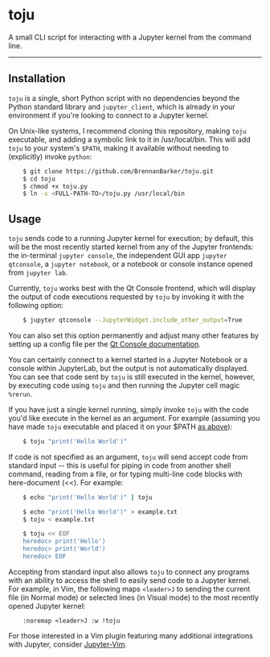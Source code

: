 # toju

A small CLI script for interacting with a Jupyter kernel from the command line.

---

## Installation

`toju` is a single, short Python script with no dependencies beyond the Python
standard library and `jupyter_client`, which is already in your environment if
you're looking to connect to a Jupyter kernel. 

<a id="make-executable"></a>On Unix-like systems, I recommend cloning this
repository, making `toju` executable, and adding a symbolic link to it in
/usr/local/bin. This will add `toju` to your system's `$PATH`, making it
available without needing to (explicitly) invoke `python`:

```bash
    $ git clone https://github.com/BrennanBarker/toju.git
    $ cd toju
    $ chmod +x toju.py
    $ ln -s <FULL-PATH-TO>/toju.py /usr/local/bin 
```

## Usage

`toju` sends code to a running Jupyter kernel for execution; by default, this
will be the most recently started kernel from any of the Jupyter frontends: the
in-terminal `jupyter console`, the independent GUI app `jupyter qtconsole`, a
`jupyter notebook`, or a notebook or console instance opened from `jupyter lab`.

Currently, `toju` works best with the Qt Console frontend, which will display the
output of code executions requested by `toju` by invoking it with the following
option:

```bash
    $ jupyter qtconsole --JupyterWidget.include_other_output=True
```

You can also set this option permanently and adjust many other features by
setting up a config file per the [Qt Console
documentation](qtconsole.readthedocs.com).

You can certainly connect to a kernel started in a Jupyter Notebook or a
console within JupyterLab, but the output is not automatically displayed. You
can see that code sent by `toju` is still executed in the kernel, however, by 
executing code using `toju` and then running the Jupyter cell magic `%rerun`.

If you have just a single kernel running, simply invoke `toju` with the code
you'd like execute in the kernel as an argument. For example (assuming you have
made `toju` executable and placed it on your $PATH [as
above](#make-executable)):

```bash
    $ toju "print('Hello World')"
```

If code is not specified as an argument, `toju` will send accept code from
standard input -- this is useful for piping in code from another shell command,
reading from a file, or for typing multi-line code blocks with here-document
(<<). For example:

```bash
    $ echo "print('Hello World')" | toju
```
```bash
    $ echo "print('Hello World')" > example.txt
    $ toju < example.txt
```
```bash
    $ toju << EOF
    heredoc> print('Hello')
    heredoc> print('World')
    heredoc> EOF
```

Accepting from standard input also allows `toju` to connect any programs with an
ability to access the shell to easily send code to a Jupyter kernel. For
example, in Vim, the following maps `<leader>J` to sending the current file (in
Normal mode) or selected lines (in Visual mode) to the most recently opened
Jupyter kernel:

```vim
    :noremap <leader>J :w !toju
```

For those interested in a Vim plugin featuring many additional integrations
with Jupyter, consider [Jupyter-Vim](https://github.com/wmvanvliet/jupyter-vim).

